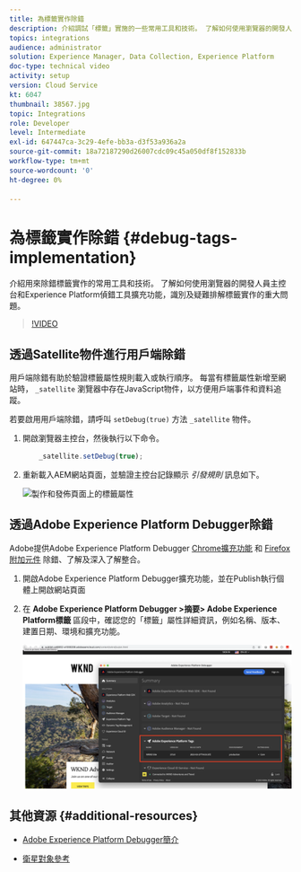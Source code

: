 ```yaml
---
title: 為標籤實作除錯
description: 介紹調試「標籤」實施的一些常用工具和技術。 了解如何使用瀏覽器的開發人員主控台和Experience Platform偵錯工具擴充功能，識別及疑難排解標籤實作的重大問題。
topics: integrations
audience: administrator
solution: Experience Manager, Data Collection, Experience Platform
doc-type: technical video
activity: setup
version: Cloud Service
kt: 6047
thumbnail: 38567.jpg
topic: Integrations
role: Developer
level: Intermediate
exl-id: 647447ca-3c29-4efe-bb3a-d3f53a936a2a
source-git-commit: 18a72187290d26007cdc09c45a050df8f152833b
workflow-type: tm+mt
source-wordcount: '0'
ht-degree: 0%

---
```


# 為標籤實作除錯 {#debug-tags-implementation}

介紹用來除錯標籤實作的常用工具和技術。 了解如何使用瀏覽器的開發人員主控台和Experience Platform偵錯工具擴充功能，識別及疑難排解標籤實作的重大問題。

>[!VIDEO](https://video.tv.adobe.com/v/38567?quality=12&learn=on)

## 透過Satellite物件進行用戶端除錯

用戶端除錯有助於驗證標籤屬性規則載入或執行順序。 每當有標籤屬性新增至網站時， `_satellite` 瀏覽器中存在JavaScript物件，以方便用戶端事件和資料追蹤。

若要啟用用戶端除錯，請呼叫 `setDebug(true)` 方法 `_satellite` 物件。

1. 開啟瀏覽器主控台，然後執行以下命令。

   ```javascript
       _satellite.setDebug(true);
   ```

1. 重新載入AEM網站頁面，並驗證主控台記錄顯示 _引發規則_ 訊息如下。

   ![製作和發佈頁面上的標籤屬性](assets/satellite-object-debugging.png)

## 透過Adobe Experience Platform Debugger除錯

Adobe提供Adobe Experience Platform Debugger [Chrome擴充功能](https://chrome.google.com/webstore/detail/adobe-experience-platform/bfnnokhpnncpkdmbokanobigaccjkpob) 和 [Firefox附加元件](https://addons.mozilla.org/en-US/firefox/addon/adobe-experience-platform-dbg/) 除錯、了解及深入了解整合。

1. 開啟Adobe Experience Platform Debugger擴充功能，並在Publish執行個體上開啟網站頁面

1. 在 **Adobe Experience Platform Debugger >摘要> Adobe Experience Platform標籤** 區段中，確認您的「標籤」屬性詳細資訊，例如名稱、版本、建置日期、環境和擴充功能。

   ![Adobe Experience Platform Debugger和標籤屬性詳細資訊](assets/tag-property-details.png)

## 其他資源 {#additional-resources}

+ [Adobe Experience Platform Debugger簡介](https://experienceleague.adobe.com/docs/platform-learn/data-collection/debugger/overview.html)

+ [衛星對象參考](https://experienceleague.adobe.com/docs/experience-platform/tags/client-side/satellite-object.html)
